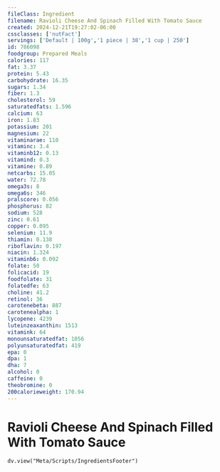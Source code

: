 ```yaml
---
fileClass: Ingredient
filename: Ravioli Cheese And Spinach Filled With Tomato Sauce
created: 2024-12-21T19:27:02-06:00
cssclasses: ['nutFact']
servings: ['Default | 100g','1 piece | 38','1 cup | 250']
id: 786098
foodgroup: Prepared Meals
calories: 117
fat: 3.37
protein: 5.43
carbohydrate: 16.35
sugars: 1.34
fiber: 1.3
cholesterol: 59
saturatedfats: 1.596
calcium: 63
iron: 1.83
potassium: 201
magnesium: 22
vitaminarae: 110
vitaminc: 3.4
vitaminb12: 0.13
vitamind: 0.3
vitamine: 0.89
netcarbs: 15.05
water: 72.78
omega3s: 8
omega6s: 346
pralscore: 0.056
phosphorus: 82
sodium: 528
zinc: 0.61
copper: 0.095
selenium: 11.9
thiamin: 0.138
riboflavin: 0.197
niacin: 1.324
vitaminb6: 0.092
folate: 50
folicacid: 19
foodfolate: 31
folatedfe: 63
choline: 41.2
retinol: 36
carotenebeta: 887
carotenealpha: 1
lycopene: 4239
luteinzeaxanthin: 1513
vitamink: 64
monounsaturatedfat: 1056
polyunsaturatedfat: 419
epa: 0
dpa: 1
dha: 7
alcohol: 0
caffeine: 0
theobromine: 0
200calorieweight: 170.94
---
```


# Ravioli Cheese And Spinach Filled With Tomato Sauce

```dataviewjs
dv.view("Meta/Scripts/IngredientsFooter")
```